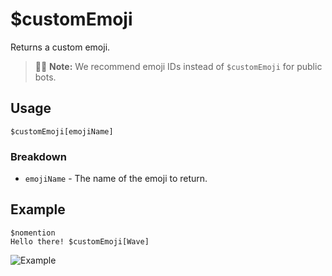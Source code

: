 # $customEmoji
Returns a custom emoji. 
> 🧙‍♂️ **Note:** We recommend emoji IDs instead of `$customEmoji` for public bots.

## Usage
```
$customEmoji[emojiName]
```

### Breakdown
- `emojiName` - The name of the emoji to return.

## Example
```
$nomention
Hello there! $customEmoji[Wave]
```

![Example](https://user-images.githubusercontent.com/69215413/122825469-fa934f80-d2af-11eb-9563-67552204beb5.png)
